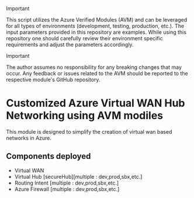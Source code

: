 <!-- BEGIN_TF_DOCS -->
> [!IMPORTANT]
> This script utilizes the Azure Verified Modules (AVM) and can be leveraged for all types of environments (development, testing, production, etc.). The input parameters provided in this repository are examples. While using this repository one should carefully review their environment specific requirements and adjust the parameters accordingly.

> [!IMPORTANT]
> The author assumes no responsibility for any breaking changes that may occur. Any feedback or issues related to the AVM should be reported to the respective module's GitHub repository.


# Customized Azure Virtual WAN Hub Networking using AVM modiles

This module is designed to simplify the creation of virtual wan based networks in Azure.

## Components deployed

- Virtual WAN
- Virtual Hub [secureHub][multiple : dev,prod,sbx,etc.]
- Routing Intent [multiple : dev,prod,sbx,etc.]
- Azure Firewall [multiple : dev,prod,sbx,etc.]



